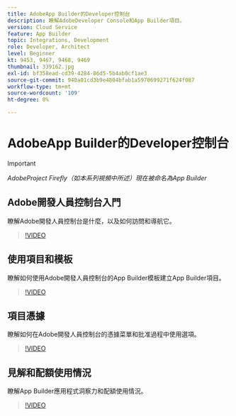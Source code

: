 ```yaml
---
title: AdobeApp Builder的Developer控制台
description: 瞭解AdobeDeveloper Console和App Builder項目。
version: Cloud Service
feature: App Builder
topic: Integrations, Development
role: Developer, Architect
level: Beginner
kt: 9453, 9467, 9468, 9469
thumbnail: 339162.jpg
exl-id: bf358ead-cd39-4284-86d5-5b4ab0cf1ae3
source-git-commit: 940a01cd3b9e4804bfab1a5970699271f624f087
workflow-type: tm+mt
source-wordcount: '109'
ht-degree: 0%

---
```


# AdobeApp Builder的Developer控制台

>[!IMPORTANT]
>
> _AdobeProject Firefly（如本系列視頻中所述）現在被命名為App Builder_

## Adobe開發人員控制台入門

瞭解Adobe開發人員控制台是什麼，以及如何訪問和導航它。

>[!VIDEO](https://video.tv.adobe.com/v/339162/?quality=12&learn=on)

## 使用項目和模板

瞭解如何使用Adobe開發人員控制台的App Builder模板建立App Builder項目。

>[!VIDEO](https://video.tv.adobe.com/v/339163/?quality=12&learn=on)

## 項目憑據

瞭解如何在Adobe開發人員控制台的憑據菜單和批准過程中使用選項。

>[!VIDEO](https://video.tv.adobe.com/v/339164/?quality=12&learn=on)

## 見解和配額使用情況

瞭解App Builder應用程式洞察力和配額使用情況。

>[!VIDEO](https://video.tv.adobe.com/v/339165/?quality=12&learn=on)
